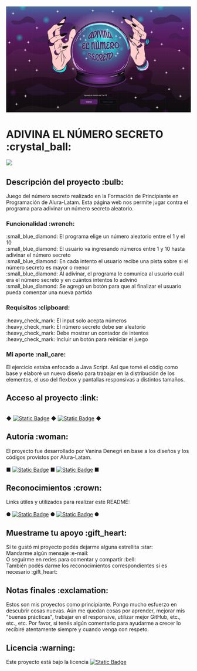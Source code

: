 
<p align="center"><img src="./img/portada.png" alt="vista de la página del juego" width="1000"></p>

<h1>ADIVINA EL NÚMERO SECRETO :crystal_ball:</h1>
<p align="left"><img src="https://img.shields.io/badge/STATUS-EN%20DESAROLLO-green"></p>

<h2>Descripción del proyecto :bulb:</h2>
<p>
Juego del número secreto realizado en la Formación de Principiante en Programación de Alura-Latam. Esta página web nos permite jugar contra el programa para adivinar un número secreto aleatorio.
</p>

<h3>Funcionalidad :wrench:</h3>
<p>
:small_blue_diamond: El programa elige un número aleatorio entre el 1 y el 10
<br>:small_blue_diamond: El usuario va ingresando números entre 1 y 10 hasta adivinar el número secreto
<br>:small_blue_diamond: En cada intento el usuario recibe una pista sobre si el número secreto es mayor o menor
<br>:small_blue_diamond: Al adivinar, el programa le comunica al usuario cuál era el número secreto y en cuántos intentos lo adivinó
<br>:small_blue_diamond: Se agregó un botón para que al finalizar el usuario pueda comenzar una nueva partida

<h3>Requisitos :clipboard:</h3>
<p>
:heavy_check_mark: El input solo acepta números
<br>:heavy_check_mark: El número secreto debe ser aleatorio
<br>:heavy_check_mark: Debe mostrar un contador de intentos
<br>:heavy_check_mark: Incluir un botón para reiniciar el juego
</p>

<h3>Mi aporte :nail_care:</h3>
<p>
El ejercicio estaba enfocado a Java Script. Así que tomé el códig como base y elaboré un nuevo diseño para trabajar en la distribución de los elementos, el uso del flexbox y pantallas responsivas a distintos tamaños.
</p>

<h2>Acceso al proyecto :link:</h2>
<br>  
    &#9670;
    <a href="https://github.com/VannDennOk/juego-numero-secreto"><img alt="Static Badge" src="https://img.shields.io/badge/GitHub_del_proyecto-indigo"></a>
    &#9670;
    <a href="https://vanndennok.github.io/juego-numero-secreto/"><img alt="Static Badge" src="https://img.shields.io/badge/GitHub_Page-indigo"></a>
    &#9670;
<br>

<h2>Autoría :woman:</h2>
<p>
El proyecto fue desarrollado por Vanina Denegri en base a los diseños y los códigos provistos por Alura-Latam.
<br>
<br>
    &#9632;
    <a href="https://github.com/VannDennOk/"><img alt="Static Badge" src="https://img.shields.io/badge/Mi_perfil_de_GitHub-blue"></a>
    &#9632;
    <a href="https://www.linkedin.com/in/vaninadenegri/"><img alt="Static Badge" src="https://img.shields.io/badge/Mi_perfil_de_LinkedIn-blue"></a>
    &#9632;
</p>

<h2>Reconocimientos :crown:</h2>
<p>
Links útiles y utilizados para realizar este README:
<br>
<br>
    &#9679;
    <a href="https://gist.github.com/rxaviers/7360908"><img alt="Static Badge" src="https://img.shields.io/badge/Lista_de_emojis_para_GitHub-darkslategray"></a>
    &#9679;
    <a href="https://shields.io"><img alt="Static Badge" src="https://img.shields.io/badge/Img Shields-darkslategray"></a>
    &#9679;
</p>

<h2>Muestrame tu apoyo :gift_heart:</h2>
<p> 
Si te gustó mi proyecto podés dejarme alguna estrellita :star:
<br>
Mandarme algún mensaje :e-mail:
<br>
O seguirme en redes para comentar y compartir :bell:
<br>
También podés darme los reconocimientos correspondientes si es necesario :gift_heart:  
</p>

<h2>Notas finales :exclamation:</h2>
<p>Estos son mis proyectos como principiante. Pongo mucho esfuerzo en descubrir cosas nuevas. Aún me quedan cosas por aprender, mejorar mis "buenas prácticas", trabajar en el responsive, utilizar mejor GitHub, etc., etc., etc. Por favor, si tenés algún comentario para ayudarme a crecer lo recibiré atentamente siempre y cuando venga con respeto.</p>

<h2>Licencia :warning:</h2>
<p>Este proyecto está bajo la licencia <a href="https://opensource.org/license/MIT"><img alt="Static Badge" src="https://img.shields.io/badge/MIT-red"></a></p>
